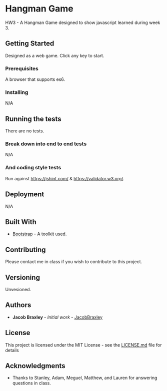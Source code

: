 # Hangman Game

HW3 - A Hangman Game designed to show javascript learned during week 3.

## Getting Started

Designed as a web game.  Click any key to start.

### Prerequisites

A browser that supports es6.

### Installing

N/A

## Running the tests

There are no tests.

### Break down into end to end tests

N/A

### And coding style tests

Run against https://jshint.com/ & https://validator.w3.org/.

## Deployment

N/A

## Built With

* [Bootstrap](https://getbootstrap.com/) - A toolkit used.

## Contributing

Please contact me in class if you wish to contribute to this project.

## Versioning

Unvesioned.

## Authors

* **Jacob Braxley** - *Initial work* - [JacobBraxley](https://github.com/JacobBraxley)

## License

This project is licensed under the MIT License - see the [LICENSE.md](LICENSE.md) file for details

## Acknowledgments

* Thanks to Stanley, Adam, Meguel, Matthew, and Lauren for answering questions in class.
